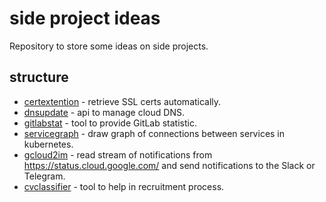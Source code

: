 # side project ideas

Repository to store some ideas on side projects.

## structure

* [certextention](certextention/README.md) - retrieve SSL certs automatically.
* [dnsupdate](dnsupdate/README.md) - api to manage cloud DNS.
* [gitlabstat](gitlabstat/README.md) - tool to provide GitLab statistic.
* [servicegraph](servicegraph/README.md) - draw graph of connections between services in kubernetes.
* [gcloud2im](gcloud2im/README.md) - read stream of notifications from https://status.cloud.google.com/ and send notifications to the Slack or Telegram.
* [cvclassifier](cvclassifier/README.md) - tool to help in recruitment process.
